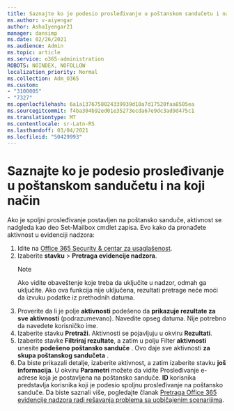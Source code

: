```yaml
---
title: Saznajte ko je podesio prosleđivanje u poštanskom sandučetu i na koji način
ms.author: v-aiyengar
author: AshaIyengar21
manager: dansimp
ms.date: 02/26/2021
ms.audience: Admin
ms.topic: article
ms.service: o365-administration
ROBOTS: NOINDEX, NOFOLLOW
localization_priority: Normal
ms.collection: Adm_O365
ms.custom:
- "3100005"
- "7327"
ms.openlocfilehash: 6a1a1376758024339939d10a7d17520faa8505ea
ms.sourcegitcommit: f4ba304b92ed01e35273ecda67e9dc3ad9d475c1
ms.translationtype: MT
ms.contentlocale: sr-Latn-RS
ms.lasthandoff: 03/04/2021
ms.locfileid: "50429993"
---
```

# <a name="find-out-who-set-up-forwarding-on-a-mailbox-and-how"></a>Saznajte ko je podesio prosleđivanje u poštanskom sandučetu i na koji način

Ako je spoljni prosleđivanje postavljen na poštansko sanduče, aktivnost se nadgleda kao deo Set-Mailbox cmdlet zapisa. Evo kako da pronađete aktivnost u evidenciji nadzora:

1. Idite na [Office 365 Security & centar za usaglašenost](https://go.microsoft.com/fwlink/p/?linkid=2077143).
1. Izaberite **stavku** >  **Pretraga evidencije nadzora**.
    > [!NOTE]
    > Ako vidite obaveštenje koje treba da uključite u nadzor, odmah ga uključite. Ako ova funkcija nije uključena, rezultati pretrage neće moći da izvuku podatke iz prethodnih datuma.
1. Proverite da li je polje **aktivnosti** podešeno da **prikazuje rezultate za sve aktivnosti** (podrazumevano). Navedite opseg datuma. Nije potrebno da navedete korisničko ime.
1. Izaberite stavku **Pretraži**. Aktivnosti se pojavljuju u okviru **Rezultati**.
1. Izaberite stavke **Filtriraj rezultate**, a zatim u polju Filter **aktivnosti** unesite **podešeno poštansko sanduče** . Ovo daje sve aktivnosti **za skupa poštanskog sandučeta** .
1. Da biste prikazali detalje, izaberite aktivnost, a zatim izaberite stavku **još informacija**. U okviru **Parametri** možete da vidite Prosleđivanje e-adrese koja je postavljena na poštansko sanduče. **ID** korisnika predstavlja korisnika koji je podesio spoljnu prosleđivanje na poštansko sanduče.
Da biste saznali više, pogledajte članak [Pretraga Office 365 evidencije nadzora radi rešavanja problema sa uobičajenim scenarijima](https://go.microsoft.com/fwlink/?linkid=2103944).